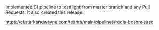 Implemented CI pipeline to testflight from master branch and any Pull Requests. It also created this release.

https://ci.starkandwayne.com/teams/main/pipelines/redis-boshrelease
